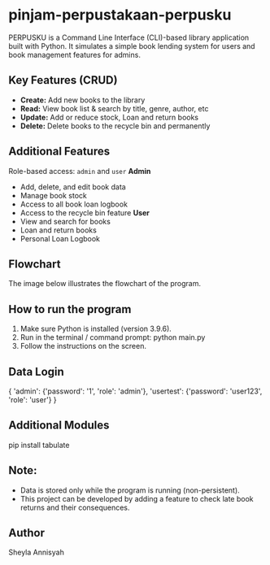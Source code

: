 # pinjam-perpustakaan-perpusku
PERPUSKU is a Command Line Interface (CLI)-based library application built with Python. It simulates a simple book lending system for users and book management features for admins.

## Key Features (CRUD)
- **Create:** Add new books to the library
- **Read:** View book list & search by title, genre, author, etc
- **Update:** Add or reduce stock, Loan and return books
- **Delete:** Delete books to the recycle bin and permanently


## Additional Features
Role-based access: `admin` and `user`
**Admin**
- Add, delete, and edit book data
- Manage book stock
- Access to all book loan logbook
- Access to the recycle bin feature
**User**
- View and search for books
- Loan and return books
- Personal Loan Logbook
  
## Flowchart
The image below illustrates the flowchart of the program.


## How to run the program
1. Make sure Python is installed (version 3.9.6).
2. Run in the terminal / command prompt:
python main.py
3. Follow the instructions on the screen.

## Data Login
{
  'admin': {'password': '1', 'role': 'admin'},
  'usertest': {'password': 'user123', 'role': 'user'}
}

## Additional Modules
pip install tabulate

## Note:
- Data is stored only while the program is running (non-persistent).
- This project can be developed by adding a feature to check late book returns and their consequences.

Author
------
Sheyla Annisyah
